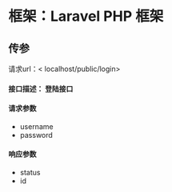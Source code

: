 # 框架：Laravel PHP 框架
## 传参
	
请求url：< localhost/public/login>
#### 接口描述： 登陆接口

#### 请求参数
* username
* password
#### 响应参数
* status
* id